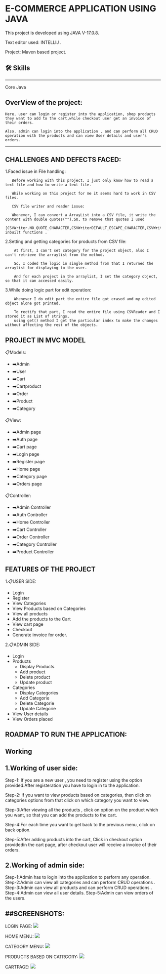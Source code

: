
# E-COMMERCE APPLICATION USING JAVA

This project is developed using JAVA V-17.0.8.

Text editor used: INTELLIJ .

Project: Maven based project.

## 🛠 Skills
------------
Core Java

OverView of the project:
-----------------------
    Here, user can login or register into the application, shop products they want to add to the cart,while checkout user get an invoice of their orders.

    Also, admin can login into the application , and can perform all CRUD operation with the products and can view User details and user's orders.   


------------------------------------------------



## CHALLENGES AND DEFECTS FACED:

1.Faced issue in File handling:
    
       Before working with this project, I just only know how to read a text file and how to write a text file.

       While working on this project for me it seems hard to work in CSV files.
   
       CSV file writer and reader issue:

       Whenever, I can convert a ArrayList into a CSV file, it write the content with double quotes("").SO, to remove that quotes I used 
       [CSVWriter.NO_QUOTE_CHARACTER,CSVWriterDEFAULT_ESCAPE_CHARACTER,CSVWriter.RFC4180_LINE_END] inbuilt functions .

2.Setting and getting categories for products from CSV file:

        At first, I can't set category for the project object, also I can't retrieve the arraylist from the method.

        So, I coded the logic in single method from that I returned the arraylist for displaying to the user.

        And for each project in the arraylist, I set the category object, so that it can accessed easily.
3.While doing logic part for edit operation:

        Whenever I do edit part the entire file got erased and my edited object alone got printed.

        To rectify that part, I read the entire file using CSVReader and I stored it as List of strings, 
        using get() method I get the particular index to make the changes without affecting the rest of the objects.



      


   

## PROJECT IN MVC MODEL
📋Models:                  
  - ➡️Admin
  - ➡️User
  - ➡️Cart
  - ➡️Cartproduct
  - ➡️Order
  - ➡️Product
  - ➡️Category

📋View:
  - ➡️Admin page
  - ➡️Auth page
  - ➡️Cart page
  - ➡️Login page
  - ➡️Register page
  - ➡️Home page
  - ➡️Category page
  - ➡️Orders page

📋Controller:
  - ➡️Admin Controller
  - ➡️Auth Controller
  - ➡️Home Controller
  - ➡️Cart Controller
  - ➡️Order Controller
  - ➡️Category Controller
  - ➡️Product Controller


## FEATURES OF THE PROJECT

1.📋USER SIDE:
   - Login
   - Register
   - View Categories
   - View Products based on Categories
   - View all products
   - Add the products to the Cart 
   - View cart page
   - Checkout 
   - Generate invoice for order.

2.📋ADMIN SIDE:
   - Login
   - Products 
       - Display Products
       - Add product
       - Delete product
       - Update product
   - Categories
       - Display Categories
       - Add Categorie
       - Delete Categorie
       - Update Categorie
   - View User details
   - View Orders placed



## ROADMAP TO RUN THE APPLICATION:

Working
--------
1.Working of user side:
----------------------
 Step-1: If you are a new user , you need to register using the option provided.After registeration you have to login in to the application.
 
 Step-2: If you want to view products based on categories, then click on categories options from that click on which category you want to view.
 
 Step-3:After viewing all the products , click on option on the product which you want, so that you can add the products to the cart.
 
 Step-4:For each time you want to get back to the previous menu, click on back option.
 
 Step-5:After adding products into the cart, Click in checkout option providedin the cart page,
 after checkout user will receive a invoice of their orders.

 2.Working of admin side:
 ------------------------
 Step-1:Admin has to login into the application to perform any operation.
 Step-2:Admin can view all categories and can perform CRUD operations .
 Step-3:Admin can view all products and can perform CRUD operations .
 Step-4:Admin can view all user details.
 Step-5:Admin can view orders of the users.

##SCREENSHOTS:
--------------
LOGIN PAGE:
<img src="src/main/java/org/example/screenshots/Screenshot 2023-10-30 153847.png">

HOME MENU:
<img src="src/main/java/org/example/screenshots/homeMenu.png">

CATEGORY MENU:
<img src="src/main/java/org/example/screenshots/CategoryMenu.png">

PRODUCTS BASED ON CATRGORY:
<img src="src/main/java/org/example/screenshots/productsbasedoncategory.png">

CARTPAGE:
<img src="src/main/java/org/example/screenshots/cartpage.png">




